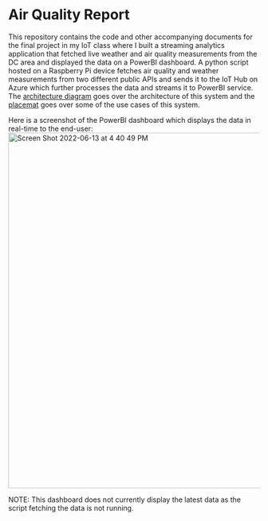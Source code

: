 # Air Quality Report 
This repository contains the code and other accompanying documents for the final project in my IoT class where I built a streaming analytics application that fetched live weather and air quality measurements from the DC area and displayed the data on a PowerBI dashboard. A python script hosted on a Raspberry Pi device fetches air quality and weather measurements from two different public APIs and sends it to the IoT Hub on Azure which further processes the data and streams it to PowerBI service. The [architecture diagram](https://github.com/ruthwikkuppachi/iot_weather_air_quality/blob/main/architecture.pdf) goes over the architecture of this system and the [placemat](https://github.com/ruthwikkuppachi/iot_weather_air_quality/blob/main/placemat.pdf) goes over some of the use cases of this system. 

Here is a screenshot of the PowerBI dashboard which displays the data in real-time to the end-user: <img width="713" alt="Screen Shot 2022-06-13 at 4 40 49 PM" src="https://user-images.githubusercontent.com/51654907/173442363-c3904bfd-cbfc-4764-829e-273c3231fe45.png">

NOTE: This dashboard does not currently display the latest data as the script fetching the data is not running.


